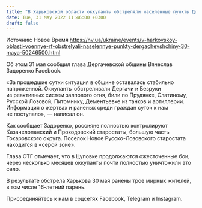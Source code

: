 ```yaml
---
title: "В Харьковской области оккупанты обстреляли населенные пункты Дергачевщины из тяжелого вооружения — глава ОТГ"
date: Tue, 31 May 2022 11:46:00 +0300
draft: false
---
```

Источник: Новое Время https://nv.ua/ukraine/events/v-harkovskoy-oblasti-voennye-rf-obstrelyali-naselennye-punkty-dergachevshchiny-30-maya-50246500.html


Об этом 31 мая сообщил глава Дергачевской общины Вячеслав Задоренко Facebook.

«За прошедшие сутки ситуация в общине оставалась стабильно напряженной. Оккупанты обстреливали Дергачи и Безруки из реактивных систем залпового огня, били по Прудянке, Слатиному, Русской Лозовой, Питомнику, Дементьевке из танков и артиллерии. Информация о жертвах и раненых среди граждан суток к нам не поступало», — написал он.

Как сообщает Задоренко, россияне полностью контролируют Казачелопанский и Проходовский старостаты, большую часть Токаровского округа. Поселок Новое Русско-Лозовского старостата находится в «серой зоне».

Глава ОТГ отмечает, что в Цуповке продолжаются ожесточенные бои, через несколько месяцев оккупанты почти полностью уничтожили это село.

В результате обстрела Харькова 30 мая ранены трое мирных жителей, в том числе 16-летний парень.

Присоединяйтесь к нам в соцсетях Facebook, Telegram и Instagram.
